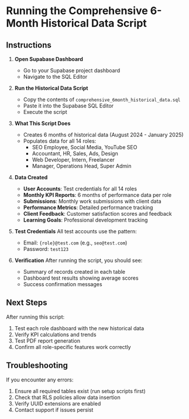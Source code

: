 # Running the Comprehensive 6-Month Historical Data Script

## Instructions

1. **Open Supabase Dashboard**
   - Go to your Supabase project dashboard
   - Navigate to the SQL Editor

2. **Run the Historical Data Script**
   - Copy the contents of `comprehensive_6month_historical_data.sql`
   - Paste it into the Supabase SQL Editor
   - Execute the script

3. **What This Script Does**
   - Creates 6 months of historical data (August 2024 - January 2025)
   - Populates data for all 14 roles:
     - SEO Employee, Social Media, YouTube SEO
     - Accountant, HR, Sales, Ads, Design
     - Web Developer, Intern, Freelancer
     - Manager, Operations Head, Super Admin
   
4. **Data Created**
   - **User Accounts**: Test credentials for all 14 roles
   - **Monthly KPI Reports**: 6 months of performance data per role
   - **Submissions**: Monthly work submissions with client data
   - **Performance Metrics**: Detailed performance tracking
   - **Client Feedback**: Customer satisfaction scores and feedback
   - **Learning Goals**: Professional development tracking

5. **Test Credentials**
   All test accounts use the pattern:
   - Email: `{role}@test.com` (e.g., `seo@test.com`)
   - Password: `test123`

6. **Verification**
   After running the script, you should see:
   - Summary of records created in each table
   - Dashboard test results showing average scores
   - Success confirmation messages

## Next Steps

After running this script:
1. Test each role dashboard with the new historical data
2. Verify KPI calculations and trends
3. Test PDF report generation
4. Confirm all role-specific features work correctly

## Troubleshooting

If you encounter any errors:
1. Ensure all required tables exist (run setup scripts first)
2. Check that RLS policies allow data insertion
3. Verify UUID extensions are enabled
4. Contact support if issues persist